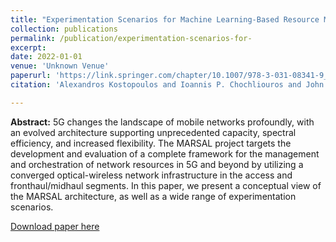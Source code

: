 ```yaml
---
title: "Experimentation Scenarios for Machine Learning-Based Resource Management"
collection: publications
permalink: /publication/experimentation-scenarios-for-
excerpt:
date: 2022-01-01
venue: 'Unknown Venue'
paperurl: 'https://link.springer.com/chapter/10.1007/978-3-031-08341-9_11'
citation: 'Alexandros Kostopoulos and Ioannis P. Chochliouros and John Vardakas and Miquel Payaró and Sergio Barrachina and Md Arifur Rahman and Evgenii Vinogradov and Philippe Chanclou and Roberto Gonzalez and Charalambos Klitis and Sabrina De Capitani di Vimercati and Polyzois Soumplis and Emmanuel Varvarigos and Dimitrios Kritharidis and Kostas Chartsias (2022). Experimentation Scenarios for Machine Learning-Based Resource Management. <i>Unknown Venue</i>.'

---
```

**Abstract:** 5G changes the landscape of mobile networks profoundly, with an evolved architecture supporting unprecedented capacity, spectral efficiency, and increased flexibility. The MARSAL project targets the development and evaluation of a complete framework for the management and orchestration of network resources in 5G and beyond by utilizing a converged optical-wireless network infrastructure in the access and fronthaul/midhaul segments. In this paper, we present a conceptual view of the MARSAL architecture, as well as a wide range of experimentation scenarios.

[Download paper here](https://link.springer.com/chapter/10.1007/978-3-031-08341-9_11)
